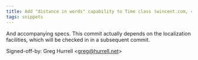 ```yaml
---
title: Add "distance in words" capability to Time class (wincent.com, 471fe24)
tags: snippets
---
```


And accompanying specs. This commit actually depends on the localization facilities, which will be checked in in a subsequent commit.

Signed-off-by: Greg Hurrell &lt;greg@hurrell.net&gt;

